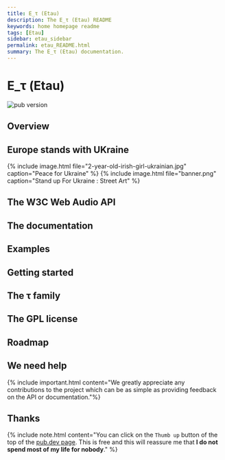 ```yaml
---
title: E_τ (Etau)
description: The Ε_τ (Etau) README
keywords: home homepage readme
tags: [Etau]
sidebar: etau_sidebar
permalink: etau_README.html
summary: The Ε_τ (Etau) documentation.
---
```


# E_τ (Etau)

![pub version](https://img.shields.io/pub/v/etau.svg?style=flat-square)

## Overview

## Europe stands with UKraine

{% include image.html file="2-year-old-irish-girl-ukrainian.jpg"  caption="Peace for Ukraine" %}
{% include image.html file="banner.png"  caption="Stand up For Ukraine : Street Art" %}

## The W3C Web Audio API

## The documentation

## Examples

## Getting started

## The τ family

## The GPL license

## Roadmap

## We need help

{% include important.html content="We greatly appreciate any contributions to the project which can be as simple as providing feedback on the API or documentation."%}

## Thanks

{% include note.html content="You can click on the `Thumb up` button of the top of the [pub.dev page](https://pub.dev/packages/etau).
This is free and this will reassure me that **I do not spend most of my life for nobody**." %}